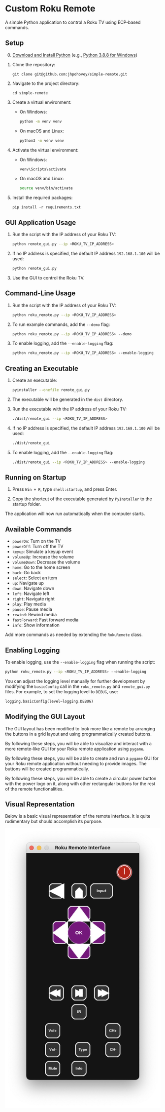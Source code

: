 # Custom Roku Remote

A simple Python application to control a Roku TV using ECP-based commands.

## Setup

0. [Download and Install Python](https://www.python.org/downloads/) (e.g., [Python 3.8.8 for Windows](https://www.python.org/ftp/python/3.8.8/python-3.8.8-amd64.exe))

1. Clone the repository:
   ```
   git clone git@github.com:jhpohovey/simple-remote.git
   ```

2. Navigate to the project directory:
   ```
   cd simple-remote
   ```

3. Create a virtual environment:
   - On Windows:
     ```sh
     python -m venv venv
     ```
   - On macOS and Linux:
     ```sh
     python3 -m venv venv
     ```

4. Activate the virtual environment:
   - On Windows:
     ```sh
     venv\Scripts\activate
     ```
   - On macOS and Linux:
     ```sh
     source venv/bin/activate
     ```

5. Install the required packages:
   ```
   pip install -r requirements.txt
   ```

## GUI Application Usage

1. Run the script with the IP address of your Roku TV:
   ```sh
   python remote_gui.py --ip <ROKU_TV_IP_ADDRESS>
   ```

2. If no IP address is specified, the default IP address `192.168.1.100` will be used:
   ```sh
   python remote_gui.py
   ```

3. Use the GUI to control the Roku TV.

## Command-Line Usage

1. Run the script with the IP address of your Roku TV:
   ```sh
   python roku_remote.py --ip <ROKU_TV_IP_ADDRESS>
   ```

2. To run example commands, add the `--demo` flag:
   ```sh
   python roku_remote.py --ip <ROKU_TV_IP_ADDRESS> --demo
   ```

3. To enable logging, add the `--enable-logging` flag:
   ```sh
   python roku_remote.py --ip <ROKU_TV_IP_ADDRESS> --enable-logging
   ```

## Creating an Executable

1. Create an executable:
   ```sh
   pyinstaller --onefile remote_gui.py
   ```

2. The executable will be generated in the `dist` directory.

3. Run the executable with the IP address of your Roku TV:
   ```sh
   ./dist/remote_gui --ip <ROKU_TV_IP_ADDRESS>
   ```

4. If no IP address is specified, the default IP address `192.168.1.100` will be used:
   ```sh
   ./dist/remote_gui
   ```

5. To enable logging, add the `--enable-logging` flag:
   ```sh
   ./dist/remote_gui --ip <ROKU_TV_IP_ADDRESS> --enable-logging
   ```

## Running on Startup

1. Press `Win + R`, type `shell:startup`, and press Enter.

2. Copy the shortcut of the executable generated by `PyInstaller` to the startup folder.

The application will now run automatically when the computer starts.

## Available Commands

- `powerOn`: Turn on the TV
- `powerOff`: Turn off the TV
- `keyup`: Simulate a keyup event
- `volumeUp`: Increase the volume
- `volumeDown`: Decrease the volume
- `home`: Go to the home screen
- `back`: Go back
- `select`: Select an item
- `up`: Navigate up
- `down`: Navigate down
- `left`: Navigate left
- `right`: Navigate right
- `play`: Play media
- `pause`: Pause media
- `rewind`: Rewind media
- `fastForward`: Fast forward media
- `info`: Show information

Add more commands as needed by extending the `RokuRemote` class.

## Enabling Logging

To enable logging, use the `--enable-logging` flag when running the script:
```sh
python roku_remote.py --ip <ROKU_TV_IP_ADDRESS> --enable-logging
```

You can adjust the logging level manually for further development by modifying the `basicConfig` call in the `roku_remote.py` and `remote_gui.py` files. For example, to set the logging level to `DEBUG`, use:
```python
logging.basicConfig(level=logging.DEBUG)
```

## Modifying the GUI Layout

The GUI layout has been modified to look more like a remote by arranging the buttons in a grid layout and using programmatically created buttons.

By following these steps, you will be able to visualize and interact with a more remote-like GUI for your Roku remote application using `pygame`.

By following these steps, you will be able to create and run a `pygame` GUI for your Roku remote application without needing to provide images. The buttons will be created programmatically.

By following these steps, you will be able to create a circular power button with the power logo on it, along with other rectangular buttons for the rest of the remote functionalities.

## Visual Representation

Below is a basic visual representation of the remote interface. It is quite rudimentary but should accomplish its purpose.

![Remote Interface](assets/remote-interface.jpg)


